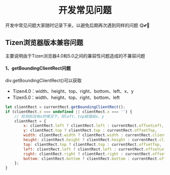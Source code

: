 <!-- 项目大标题 -->
<h1 align="center">开发常见问题</h1>
<!-- 文档说明 -->
开发中常见问题大家随时记录下来，以避免后期再次遇到同样的问题
😋💕🦄

## Tizen浏览器版本兼容问题
主要说明由于Tizen浏览器4.0和5.0之间的兼容性问题造成的不兼容问题
#### 1、getBoundingClientRect问题
div.getBoundingClientRect()可以获取
* Tizen4.0：width、height、top、right、bottom、left、x、y
* Tizen5.0：width、height、top、right、bottom、left

```javascript
let clientRect = currentRect.getBoundingClientRect();
if (clientRect.x === undefined || clientRect.x === '') {
    // 检测到没有x的情况下，将left、top赋值给x、y
    clientRect = {
        x: clientRect.left ? clientRect.left : currentRect.offsetLeft,
        y: clientRect.top ? clientRect.top : currentRect.offsetTop,
        width: clientRect.width ? clientRect.width : currentRect.clientWidth,
        height: clientRect.height ? clientRect.height : currentRect.clientHeight,
        top: clientRect.top ? clientRect.top : currentRect.offsetTop,
        left: clientRect.left ? clientRect.left : currentRect.offsetLeft,
        right: clientRect.right ? clientRect.right : currentRect.offsetLeft + currentRect.clientWidth,
        bottom: clientRect.bottom ? clientRect.bottom : currentRect.offsetTop + currentRect.clientHeight
    };
}
```